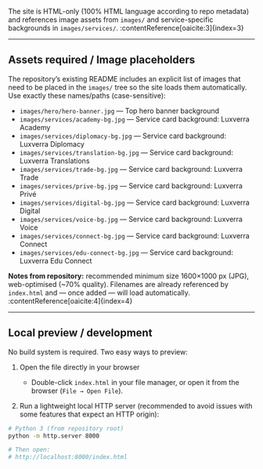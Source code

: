 
The site is HTML-only (100% HTML language according to repo metadata) and references image assets from `images/` and service-specific backgrounds in `images/services/`. :contentReference[oaicite:3]{index=3}

---

## Assets required / Image placeholders

The repository’s existing README includes an explicit list of images that need to be placed in the `images/` tree so the site loads them automatically. Use exactly these names/paths (case-sensitive):

- `images/hero/hero-banner.jpg` — Top hero banner background  
- `images/services/academy-bg.jpg` — Service card background: Luxverra Academy  
- `images/services/diplomacy-bg.jpg` — Service card background: Luxverra Diplomacy  
- `images/services/translation-bg.jpg` — Service card background: Luxverra Translations  
- `images/services/trade-bg.jpg` — Service card background: Luxverra Trade  
- `images/services/prive-bg.jpg` — Service card background: Luxverra Privé  
- `images/services/digital-bg.jpg` — Service card background: Luxverra Digital  
- `images/services/voice-bg.jpg` — Service card background: Luxverra Voice  
- `images/services/connect-bg.jpg` — Service card background: Luxverra Connect  
- `images/services/edu-connect-bg.jpg` — Service card background: Luxverra Edu Connect

**Notes from repository:** recommended minimum size 1600×1000 px (JPG), web-optimised (~70% quality). Filenames are already referenced by `index.html` and — once added — will load automatically. :contentReference[oaicite:4]{index=4}

---

## Local preview / development

No build system is required. Two easy ways to preview:

1. Open the file directly in your browser  
   - Double-click `index.html` in your file manager, or open it from the browser (`File → Open File`).

2. Run a lightweight local HTTP server (recommended to avoid issues with some features that expect an HTTP origin):

```bash
# Python 3 (from repository root)
python -m http.server 8000

# Then open:
# http://localhost:8000/index.html
